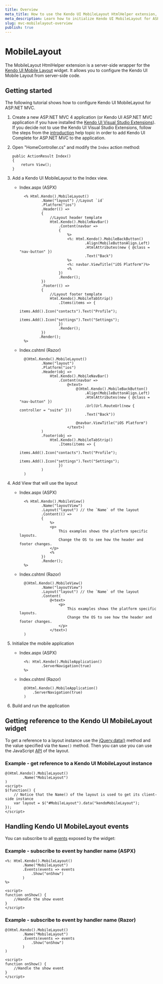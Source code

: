 ```yaml
---
title: Overview
meta_title: How to use the Kendo UI MobileLayout HtmlHelper extension, server-side ASP.NET MVC wrapper for Kendo UI Mobile Layout widget
meta_description: Learn how to initialize Kendo UI MobileLayout for ASP.NET MVC, handle Kendo UI MobileLayout Events, access an existing layout with MobileLayout HtmlHelper extension documentation.
slug: mvc-mobilelayout-overview
publish: true
---
```


# MobileLayout

The MobileLayout HtmlHelper extension is a server-side wrapper for the [Kendo UI Mobile Layout](http://docs.kendoui.com/api/mobile/layout) widget. It allows you to configure the Kendo UI Mobile Layout
from server-side code.

## Getting started

The following tutorial shows how to configure Kendo UI MobileLayout for ASP.NET MVC.

1.  Create a new ASP.NET MVC 4 application (or Kendo UI ASP.NET MVC application if you have installed the [Kendo UI Visual Studio Extensions](/getting-started/using-kendo-with/aspnet-mvc/introduction#kendo-ui-for-asp.net-mvc-visual-studio-extensions)).
If you decide not to use the Kendo UI Visual Studio Extensions, follow the steps from the [introduction](/getting-started/using-kendo-with/aspnet-mvc/introduction) help topic in order
to add Kendo UI Complete for ASP.NET MVC to the application.
1.  Open "HomeController.cs" and modify the `Index` action method:

        public ActionResult Index()
        {
            return View();
        }

1. Add a Kendo UI MobileLayout to the Index view.
    - Index.aspx (ASPX)

            <% Html.Kendo().MobileLayout()
                    .Name("layout") //Layout `id`
                    .Platform("ios")
                    .Header(() =>
                    {
                        //Layout header template
                        Html.Kendo().MobileNavBar()
                            .Content(navbar =>
                            {
                                %>
                                <%: Html.Kendo().MobileBackButton()
                                        .Align(MobileButtonAlign.Left)
                                        .HtmlAttributes(new { @class = "nav-button" })
                                        .Text("Back")
                                %>
                                <%: navbar.ViewTitle("iOS Platform")%>
                                <%
                            })
                            .Render();
                    })
                    .Footer(() =>
                    {
                        //Layout footer template
                        Html.Kendo().MobileTabStrip()
                            .Items(items => {
                                items.Add().Icon("contacts").Text("Profile");
                                items.Add().Icon("settings").Text("Settings");
                            })
                            .Render();
                    })
                   .Render();
            %>

    - Index.cshtml (Razor)

            @(Html.Kendo().MobileLayout()
                    .Name("layout")
                    .Platform("ios")
                    .Header(obj =>
                        Html.Kendo().MobileNavBar()
                            .Content(navbar =>
                                @<text>
                                    @(Html.Kendo().MobileBackButton()
                                        .Align(MobileButtonAlign.Left)
                                        .HtmlAttributes(new { @class = "nav-button" })
                                        .Url(Url.RouteUrl(new { controller = "suite" }))
                                        .Text("Back"))

                                    @navbar.ViewTitle("iOS Platform")
                                </text>)
                    )
                    .Footer(obj =>
                        Html.Kendo().MobileTabStrip()
                            .Items(items => {
                                items.Add().Icon("contacts").Text("Profile");
                                items.Add().Icon("settings").Text("Settings");
                            })
                    )
            )

1. Add View that will use the layout
    - Index.aspx (ASPX)

            <% Html.Kendo().MobileView()
                    .Name("layoutView")
                    .Layout("layout") // the `Name` of the layout
                    .Content(() =>
                    {
                        %>
                        <p>
                            This examples shows the platform specific layouts.
                            Change the OS to see how the header and footer changes.
                        </p>
                        <%
                    })
                    .Render();
            %>

    - Index.cshtml (Razor)

            @(Html.Kendo().MobileView()
                    .Name("layoutView")
                    .Layout("layout") // the `Name` of the layout
                    .Content(
                        @<text>
                            <p>
                                This examples shows the platform specific layouts.
                                Change the OS to see how the header and footer changes.
                            </p>
                        </text>)
            )

1. Initialize the mobile application
    - Index.aspx (ASPX)

            <%: Html.Kendo().MobileApplication()
                    .ServerNavigation(true)
            %>

    - Index.cshtml (Razor)

            @(Html.Kendo().MobileApplication()
                .ServerNavigation(true)
            )

1. Build and run the application

## Getting reference to the Kendo UI MobileLayout widget

To get a reference to a layout instance use the [jQuery.data()](http://api.jquery.com/jQuery.data/) method and the value specified via the `Name()` method.
Then you can use you can use the JavaScript [API](/api/mobile/layout#methods) of the layout.

### Example - get reference to a Kendo UI MobileLayout instance

    @(Html.Kendo().MobileLayout()
            .Name("MobileLayout")
    )
    <script>
    $(function() {
        // Notice that the Name() of the layout is used to get its client-side instance
        var layout = $("#MobileLayout").data("kendoMobileLayout");
    });
    </script>


## Handling Kendo UI MobileLayout events

You can subscribe to all [events](/api/mobile/layout#events) exposed by the widget:

### Example - subscribe to event by handler name (ASPX)

    <%: Html.Kendo().MobileLayout()
            .Name("MobileLayout")
            .Events(events => events
                .Show("onShow")
            )
    %>

    <script>
    function onShow() {
        //Handle the show event
    }
    </script>


### Example - subscribe to event by handler name (Razor)

    @(Html.Kendo().MobileLayout()
            .Name("MobileLayout")
            .Events(events => events
                .Show("onShow")
            )
    )

    <script>
    function onShow() {
        //Handle the show event
    }
    </script>
